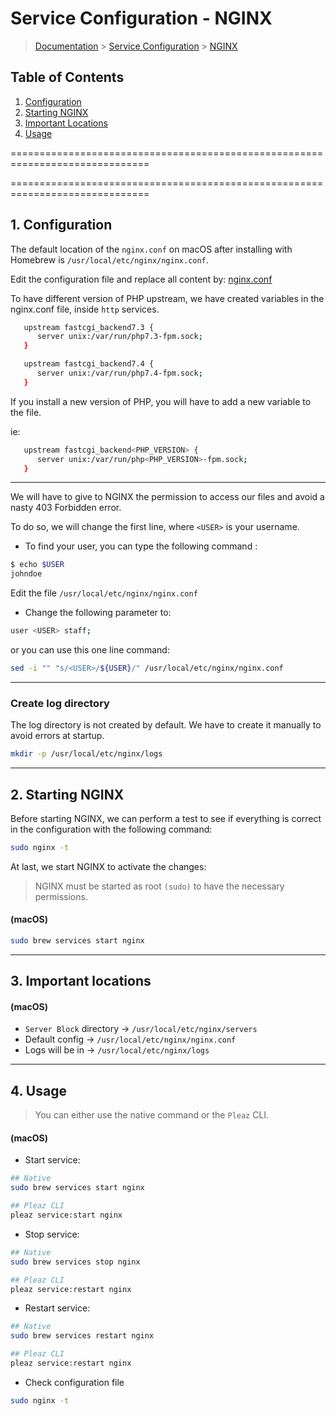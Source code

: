 # Service Configuration - NGINX

> [Documentation](../../../readme.md) > [Service Configuration](../../readme.md) > [NGINX](nginx.md)

## Table of Contents
1. [Configuration](#markdown-header-1-configuration)
1. [Starting NGINX](#markdown-header-2-starting)
1. [Important Locations](#markdown-header-3-important-locations)
1. [Usage](#markdown-header-4-usage)

==============================================================================

==============================================================================

## 1. Configuration

The default location of the `nginx.conf` on macOS after installing with Homebrew is `/usr/local/etc/nginx/nginx.conf`.

Edit the configuration file and replace all content by: [nginx.conf](../../../stubs/nginx/context/nginx.conf)

To have different version of PHP upstream, we have created variables in the nginx.conf file, inside `http` services.

```bash
   upstream fastcgi_backend7.3 {
      server unix:/var/run/php7.3-fpm.sock;
   }

   upstream fastcgi_backend7.4 {
      server unix:/var/run/php7.4-fpm.sock;
   }
```

If you install a new version of PHP, you will have to add a new variable to the file.

ie:
```bash
   upstream fastcgi_backend<PHP_VERSION> {
      server unix:/var/run/php<PHP_VERSION>-fpm.sock;
   }
```
---

We will have to give to NGINX the permission to access our files and avoid a nasty 403 Forbidden error.

To do so, we will change the first line, where `<USER>` is your username.

* To find your user, you can type the following command :

```bash
$ echo $USER
johndoe
```

Edit the file `/usr/local/etc/nginx/nginx.conf`

- Change the following parameter to:

```bash
user <USER> staff;
```

or you can use this one line command:

```bash
sed -i "" "s/<USER>/${USER}/" /usr/local/etc/nginx/nginx.conf
```

---

### Create log directory

The log directory is not created by default. We have to create it manually to avoid errors at startup.

```bash
mkdir -p /usr/local/etc/nginx/logs
```

---

## 2. Starting NGINX

Before starting NGINX, we can perform a test to see if everything is correct in the configuration with the following command:

```bash
sudo nginx -t
```

At last, we start NGINX to activate the changes:

> NGINX must be started as root `(sudo)` to have the necessary permissions.

#### (macOS)
```bash
sudo brew services start nginx
```

---

## 3. Important locations

#### (macOS)
* `Server Block` directory -> `/usr/local/etc/nginx/servers`
* Default config -> `/usr/local/etc/nginx/nginx.conf`
* Logs will be in -> `/usr/local/etc/nginx/logs`

---

## 4. Usage

> You can either use the native command or the `Pleaz` CLI.

#### (macOS)
* Start service:
```bash
## Native
sudo brew services start nginx

## Pleaz CLI
pleaz service:start nginx
```

* Stop service:
```bash
## Native
sudo brew services stop nginx

## Pleaz CLI
pleaz service:restart nginx
```

* Restart service:
```bash
## Native
sudo brew services restart nginx

## Pleaz CLI
pleaz service:restart nginx
```

* Check configuration file
```bash
sudo nginx -t
```
